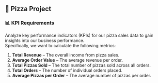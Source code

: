 ## 🍕 Pizza Project

### 📊 KPI Requirements

Analyze key performance indicators (KPIs) for our pizza sales data to gain insights into our business performance.  
Specifically, we want to calculate the following metrics:

1. **Total Revenue** – The overall income from pizza sales.  
2. **Average Order Value** – The average revenue per order.  
3. **Total Pizzas Sold** – The total number of pizzas sold across all orders.  
4. **Total Orders** – The number of individual orders placed.  
5. **Average Pizzas per Order** – The average number of pizzas per order.

